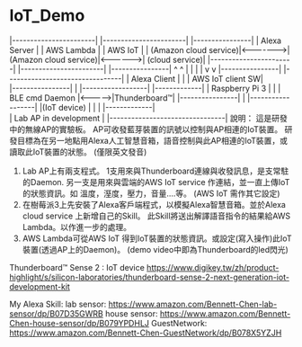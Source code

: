 # IoT_Demo


|-----------------------|         |-----------------------|        |----------------|
| Alexa Server          |         | AWS Lambda            |        | AWS IoT        |
| (Amazon cloud service)|<------->| (Amazon cloud service)|<------>| (cloud service)|
|-----------------------|         |-----------------------|        |----------------|
       ^                                                                ^
       |                                                                |
       |                                                                |
       v                                                                v
|----------------|                                 |--------------------------------|
| Alexa Client   |                                 |             | AWS IoT client SW|             
|----------------|                                 |             |------------------|       |-------------|
| Raspberry Pi 3 |                                 |             |   BLE cmd Daemon |<----->|Thunderboard™|
|----------------|                                 |             |------------------|       |(IoT device) |
                                                   |                                |       |-------------|           
										                        		   |  Lab AP in development         |
                                                   |--------------------------------|
說明：
這是研發中的無線AP的實驗板。
AP可收發藍芽裝置的訊號以控制與AP相連的IoT裝置。
研發目標為在另一地點用Alexa人工智慧音箱，語音控制與此AP相連的IoT裝置，或讀取此IoT裝置的狀態。
(僅限英文發音)
1. Lab AP上有兩支程式。
   1支用來與Thunderboard連線與收發訊息，是支常駐的Daemon.
   另一支是用來與雲端的AWS IoT service 作連結，並一直上傳IoT的狀態資訊。如 溫度，溼度，壓力，音量....等。
   (AWS IoT 需作其它設定)
2. 在樹莓派3上先安裝了Alexa客戶端程式，以模擬Alexa智慧音箱。並於Alexa cloud service 上新增自己的Skill。
   此Skill將送出解譯語音指令的結果給AWS Lambda。以作進一步的處理。
3. AWS Lambda可從AWS IoT 得到IoT裝置的狀態資訊。或設定(寫入操作)此IoT裝置(透過AP上的Daemon)。
(demo video中即為Thunderboard的led閃光)


Thunderboard™ Sense 2 : IoT device
https://www.digikey.tw/zh/product-highlight/s/silicon-laboratories/thunderboard-sense-2-next-generation-iot-development-kit

My  Alexa  Skill: 
lab  sensor: 
https://www.amazon.com/Bennett-Chen-lab-sensor/dp/B07D35GWRB
house  sensor:
https://www.amazon.com/Bennett-Chen-house-sensor/dp/B079YPDHLJ
GuestNetwork:
https://www.amazon.com/Bennett-Chen-GuestNetwork/dp/B078X5YZJH


